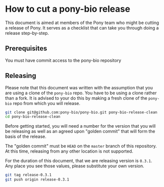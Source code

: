 # How to cut a pony-bio release

This document is aimed at members of the Pony team who might be cutting a release of Pony. It serves as a checklist that can take you through doing a release step-by-step.

## Prerequisites

You must have commit access to the pony-bio repository

## Releasing

Please note that this document was written with the assumption that you are using a clone of the `pony-bio` repo. You have to be using a clone rather than a fork. It is advised to your do this by making a fresh clone of the `pony-bio` repo from which you will release.

```bash
git clone git@github.com:pony-bio/pony-bio.git pony-bio-release-clean
cd pony-bio-release-clean
```

Before getting started, you will need a number for the version that you will be releasing as well as an agreed upon "golden commit" that will form the basis of the release.

The "golden commit" must be `HEAD` on the `master` branch of this repository. At this time, releasing from any other location is not supported.

For the duration of this document, that we are releasing version is `0.3.1`. Any place you see those values, please substitute your own version.

```bash
git tag release-0.3.1
git push origin release-0.3.1
```
